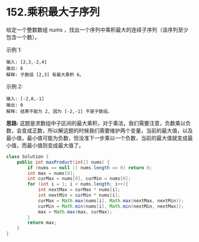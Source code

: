 # 152.乘积最大子序列

给定一个整数数组 nums ，找出一个序列中乘积最大的连续子序列（该序列至少包含一个数）。

示例 1:
```
输入: [2,3,-2,4]
输出: 6
解释: 子数组 [2,3] 有最大乘积 6。
```
示例 2:
```
输入: [-2,0,-1]
输出: 0
解释: 结果不能为 2, 因为 [-2,-1] 不是子数组。
```
__思路:__ 这题是求数组中子区间的最大乘积，对于乘法，我们需要注意，负数乘以负数，会变成正数，所以解这题的时候我们需要维护两个变量，当前的最大值，以及最小值，最小值可能为负数，但没准下一步乘以一个负数，当前的最大值就变成最小值，而最小值则变成最大值了。
```java
class Solution {
    public int maxProduct(int[] nums) {
        if (nums == null || nums.length == 0) return 0;
        int max = nums[0];
        int curMax = nums[0], curMin = nums[0];
        for (int i = 1; i < nums.length; i++){
            int nextMax = curMax * nums[i];
            int nextMin = curMin * nums[i];
            curMax = Math.max(nums[i], Math.max(nextMax, nextMin));
            curMin = Math.min(nums[i], Math.min(nextMin, nextMax));
            max = Math.max(max, curMax);
        }
        return max;
    }
}
```
